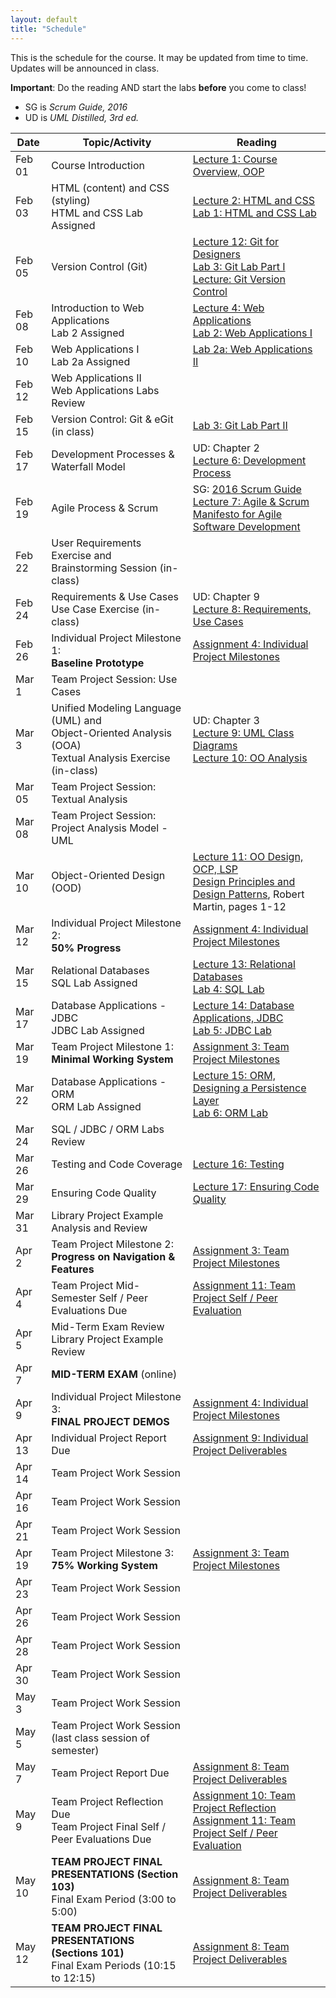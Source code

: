 ```yaml
---
layout: default
title: "Schedule"
---
```


This is the schedule for the course.  It may be updated from time to time.  Updates will be announced in class.

**Important**: Do the reading AND start the labs **before** you come to class!

* SG is *Scrum Guide, 2016*
* UD is *UML Distilled, 3rd ed.*

Date   | Topic/Activity | Reading
------ | -------------- | -------
Feb 01 | Course Introduction | [Lecture 1: Course Overview, OOP](lectures/lecture01.html)
Feb 03 | HTML (content) and CSS (styling) <br> HTML and CSS Lab Assigned | [Lecture 2: HTML and CSS](lectures/lecture02.html)<br> [Lab 1: HTML and CSS Lab](./labs/lab01.html)
Feb 05 | Version Control (Git) | [Lecture 12: Git for Designers](https://web.archive.org/web/20150301060509/http://hoth.entp.com/output/git_for_designers.html)<br>  [Lab 3: Git Lab Part I](./labs/lab03.html)<br>  [Lecture: Git Version Control](./lectures/lecture12.html)
Feb 08 | Introduction to Web Applications <br> Lab 2 Assigned | [Lecture 4: Web Applications](lectures/lecture04.html) <br>  [Lab 2: Web Applications I](./labs/lab02.html)
Feb 10 | Web Applications I <br> Lab 2a Assigned | [Lab 2a: Web Applications II](./labs/lab02a.html)
Feb 12 | Web Applications II <br> Web Applications Labs Review |
Feb 15 | Version Control: Git & eGit (in class) | [Lab 3: Git Lab Part II](./labs/lab03.html)
Feb 17 | Development Processes & Waterfall Model | UD: Chapter 2 <br> [Lecture 6: Development Process](lectures/lecture06.html)
Feb 19 | Agile Process & Scrum |  SG: [2016 Scrum Guide](lectures/lecture07/2016_Scrum_Guide_US.pdf) <br> [Lecture 7: Agile & Scrum](lectures/lecture07.html) <br> [Manifesto for Agile Software Development](http://www.agilemanifesto.org/) 
Feb 22 | User Requirements Exercise and <br> Brainstorming Session (in-class) | 
Feb 24 | Requirements & Use Cases<br>Use Case Exercise (in-class) | UD: Chapter 9 <br> [Lecture 8: Requirements, Use Cases](lectures/lecture08.html)
Feb 26 | Individual Project Milestone 1:<br> **Baseline Prototype** | [Assignment 4: Individual Project Milestones](assign/assign04.html)
Mar 1  | Team Project Session: Use Cases  | 
Mar 3  | Unified Modeling Language (UML) and <br> Object-Oriented Analysis (OOA)<br>Textual Analysis Exercise (in-class) | UD: Chapter 3 <br> [Lecture 9: UML Class Diagrams](lectures/lecture09.html) <br> [Lecture 10: OO Analysis](lectures/lecture10.html)
Mar 05 | Team Project Session: Textual Analysis  | 
Mar 08 | Team Project Session: Project Analysis Model - UML 
Mar 10 | Object-Oriented Design (OOD) | [Lecture 11: OO Design, OCP, LSP](lectures/lecture11.html)<br> [Design Principles and Design Patterns](lectures/lecture11/Principles_and_Patterns.pdf), Robert Martin, pages 1-12
Mar 12 | Individual Project Milestone 2:<br> **50% Progress** | [Assignment 4: Individual Project Milestones](assign/assign04.html)
Mar 15 | Relational Databases<br> SQL Lab Assigned | [Lecture 13: Relational Databases](lectures/lecture13.html)<br> [Lab 4: SQL Lab](./labs/lab04.html)
Mar 17 | Database Applications - JDBC<br> JDBC Lab Assigned | [Lecture 14: Database Applications, JDBC](lectures/lecture14.html)<br> [Lab 5: JDBC Lab](./labs/lab05.html)
Mar 19 | Team Project Milestone 1:<br> **Minimal Working System** | [Assignment 3: Team Project Milestones](assign/assign03.html)
Mar 22 | Database Applications - ORM <br> ORM Lab Assigned | [Lecture 15: ORM, Designing a Persistence Layer](lectures/lecture15.html)<br> [Lab 6: ORM Lab](./labs/lab06.html)
Mar 24 | SQL / JDBC / ORM Labs Review
Mar 26 | Testing and Code Coverage | [Lecture 16: Testing](lectures/lecture16.html)
Mar 29 | Ensuring Code Quality | [Lecture 17: Ensuring Code Quality](lectures/lecture17.html) 
Mar 31 | Library Project Example Analysis and Review
Apr 2  | Team Project Milestone 2:<br> **Progress on Navigation & Features** | [Assignment 3: Team Project Milestones](assign/assign03.html)
Apr 4  | Team Project Mid-Semester Self / Peer Evaluations Due | [Assignment 11: Team Project Self / Peer Evaluation](assign/assign11.html)
Apr 5  | Mid-Term Exam Review <br> Library Project Example Review 
Apr 7  | **MID-TERM EXAM** (online)
Apr 9  | Individual Project Milestone 3:<br> **FINAL PROJECT DEMOS** | [Assignment 4: Individual Project Milestones](assign/assign04.html)
Apr 13 | Individual Project Report Due | [Assignment 9: Individual Project Deliverables](assign/assign09.html)
Apr 14 | Team Project Work Session
Apr 16 | Team Project Work Session
Apr 21 | Team Project Work Session
Apr 19 | Team Project Milestone 3:<br> **75% Working System** | [Assignment 3: Team Project Milestones](assign/assign03.html)
Apr 23 | Team Project Work Session
Apr 26 | Team Project Work Session
Apr 28 | Team Project Work Session
Apr 30 | Team Project Work Session
May 3  | Team Project Work Session
May 5  | Team Project Work Session (last class session of semester)
May 7  | Team Project Report Due | [Assignment 8: Team Project Deliverables](assign/assign08.html)
May 9 | Team Project Reflection Due<br>Team Project Final Self / Peer Evaluations Due | [Assignment 10: Team Project Reflection](assign/assign10.html)<br> [Assignment 11: Team Project Self / Peer Evaluation](assign/assign11.html)
May 10 | **TEAM PROJECT FINAL PRESENTATIONS (Section 103)**<br>Final Exam Period (3:00 to 5:00) | [Assignment 8: Team Project Deliverables](assign/assign08.html)
May 12 | **TEAM PROJECT FINAL PRESENTATIONS (Sections 101)**<br>Final Exam Periods (10:15 to 12:15) | [Assignment 8: Team Project Deliverables](assign/assign08.html)

<!-- Commenting out rest of schedule until it's needed - and the dates will change, anyway
-->